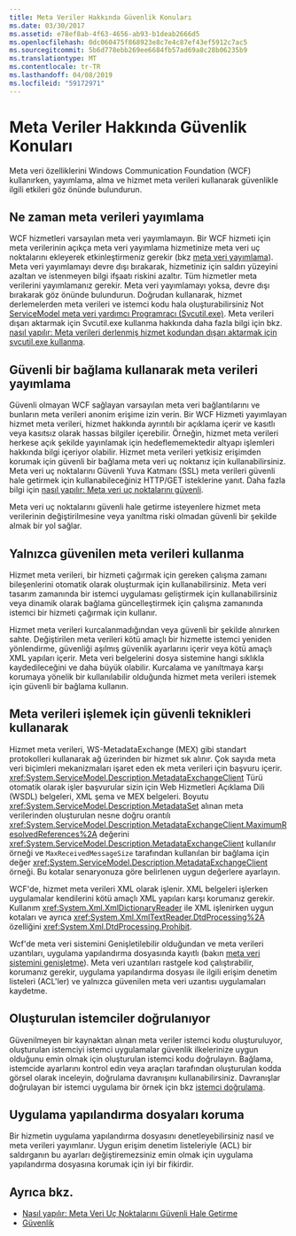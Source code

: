 ```yaml
---
title: Meta Veriler Hakkında Güvenlik Konuları
ms.date: 03/30/2017
ms.assetid: e78ef8ab-4f63-4656-ab93-b1deab2666d5
ms.openlocfilehash: 0dc060475f868923e8c7e4c87ef43ef5912c7ac5
ms.sourcegitcommit: 5b6d778ebb269ee6684fb57ad69a8c28b06235b9
ms.translationtype: MT
ms.contentlocale: tr-TR
ms.lasthandoff: 04/08/2019
ms.locfileid: "59172971"
---
```

# <a name="security-considerations-with-metadata"></a>Meta Veriler Hakkında Güvenlik Konuları
Meta veri özelliklerini Windows Communication Foundation (WCF) kullanırken, yayımlama, alma ve hizmet meta verileri kullanarak güvenlikle ilgili etkileri göz önünde bulundurun.  
  
## <a name="when-to-publish-metadata"></a>Ne zaman meta verileri yayımlama  
 WCF hizmetleri varsayılan meta veri yayımlamayın. Bir WCF hizmeti için meta verilerinin açıkça meta veri yayımlama hizmetinize meta veri uç noktalarını ekleyerek etkinleştirmeniz gerekir (bkz [meta veri yayımlama](../../../../docs/framework/wcf/feature-details/publishing-metadata.md)). Meta veri yayımlamayı devre dışı bırakarak, hizmetiniz için saldırı yüzeyini azaltan ve istenmeyen bilgi ifşaatı riskini azaltır. Tüm hizmetler meta verilerini yayımlamanız gerekir. Meta veri yayımlamayı yoksa, devre dışı bırakarak göz önünde bulundurun. Doğrudan kullanarak, hizmet derlemelerden meta verileri ve istemci kodu hala oluşturabilirsiniz Not [ServiceModel meta veri yardımcı Programracı (Svcutil.exe)](../../../../docs/framework/wcf/servicemodel-metadata-utility-tool-svcutil-exe.md). Meta verileri dışarı aktarmak için Svcutil.exe kullanma hakkında daha fazla bilgi için bkz. [nasıl yapılır: Meta verileri derlenmiş hizmet kodundan dışarı aktarmak için svcutil.exe kullanma](../../../../docs/framework/wcf/feature-details/how-to-use-svcutil-exe-to-export-metadata-from-compiled-service-code.md).  
  
## <a name="publishing-metadata-using-a-secure-binding"></a>Güvenli bir bağlama kullanarak meta verileri yayımlama  
 Güvenli olmayan WCF sağlayan varsayılan meta veri bağlantılarını ve bunların meta verileri anonim erişime izin verin. Bir WCF Hizmeti yayımlayan hizmet meta verileri, hizmet hakkında ayrıntılı bir açıklama içerir ve kasıtlı veya kasıtsız olarak hassas bilgiler içerebilir. Örneğin, hizmet meta verileri herkese açık şekilde yayınlamak için hedeflememektedir altyapı işlemleri hakkında bilgi içeriyor olabilir. Hizmet meta verileri yetkisiz erişimden korumak için güvenli bir bağlama meta veri uç noktanız için kullanabilirsiniz. Meta veri uç noktalarını Güvenli Yuva Katmanı (SSL) meta verileri güvenli hale getirmek için kullanabileceğiniz HTTP/GET isteklerine yanıt. Daha fazla bilgi için [nasıl yapılır: Meta veri uç noktalarını güvenli](../../../../docs/framework/wcf/feature-details/how-to-secure-metadata-endpoints.md).  
  
 Meta veri uç noktalarını güvenli hale getirme isteyenlere hizmet meta verilerinin değiştirilmesine veya yanıltma riski olmadan güvenli bir şekilde almak bir yol sağlar.  
  
## <a name="using-only-trusted-metadata"></a>Yalnızca güvenilen meta verileri kullanma  
 Hizmet meta verileri, bir hizmeti çağırmak için gereken çalışma zamanı bileşenlerini otomatik olarak oluşturmak için kullanabilirsiniz. Meta veri tasarım zamanında bir istemci uygulaması geliştirmek için kullanabilirsiniz veya dinamik olarak bağlama güncelleştirmek için çalışma zamanında istemci bir hizmeti çağırmak için kullanır.  
  
 Hizmet meta verileri kurcalanmadığından veya güvenli bir şekilde alınırken sahte. Değiştirilen meta verileri kötü amaçlı bir hizmette istemci yeniden yönlendirme, güvenliği aşılmış güvenlik ayarlarını içerir veya kötü amaçlı XML yapıları içerir. Meta veri belgelerini dosya sistemine hangi sıklıkla kaydedileceğini ve daha büyük olabilir. Kurcalama ve yanıltmaya karşı korumaya yönelik bir kullanılabilir olduğunda hizmet meta verileri istemek için güvenli bir bağlama kullanın.  
  
## <a name="using-safe-techniques-for-processing-metadata"></a>Meta verileri işlemek için güvenli teknikleri kullanarak  
 Hizmet meta verileri, WS-MetadataExchange (MEX) gibi standart protokolleri kullanarak ağ üzerinden bir hizmet sık alınır. Çok sayıda meta veri biçimleri mekanizmaları işaret eden ek meta verileri için başvuru içerir. <xref:System.ServiceModel.Description.MetadataExchangeClient> Türü otomatik olarak işler başvurular sizin için Web Hizmetleri Açıklama Dili (WSDL) belgeleri, XML şema ve MEX belgeleri. Boyutu <xref:System.ServiceModel.Description.MetadataSet> alınan meta verilerinden oluşturulan nesne doğru orantılı <xref:System.ServiceModel.Description.MetadataExchangeClient.MaximumResolvedReferences%2A> değerini <xref:System.ServiceModel.Description.MetadataExchangeClient> kullanılır örneği ve `MaxReceivedMessageSize` tarafından kullanılan bir bağlama için değer <xref:System.ServiceModel.Description.MetadataExchangeClient> örneği. Bu kotalar senaryonuza göre belirlenen uygun değerlere ayarlayın.  
  
 WCF'de, hizmet meta verileri XML olarak işlenir. XML belgeleri işlerken uygulamalar kendilerini kötü amaçlı XML yapıları karşı korumanız gerekir. Kullanım <xref:System.Xml.XmlDictionaryReader> ile XML işlenirken uygun kotaları ve ayrıca <xref:System.Xml.XmlTextReader.DtdProcessing%2A> özelliğini <xref:System.Xml.DtdProcessing.Prohibit>.  
  
 Wcf'de meta veri sistemini Genişletilebilir olduğundan ve meta verileri uzantıları, uygulama yapılandırma dosyasında kayıtlı (bakın [meta veri sistemini genişletme](../../../../docs/framework/wcf/extending/extending-the-metadata-system.md)). Meta veri uzantıları rastgele kod çalıştırabilir, korumanız gerekir, uygulama yapılandırma dosyası ile ilgili erişim denetim listeleri (ACL'ler) ve yalnızca güvenilen meta veri uzantısı uygulamaları kaydetme.  
  
## <a name="validating-generated-clients"></a>Oluşturulan istemciler doğrulanıyor  
 Güvenilmeyen bir kaynaktan alınan meta veriler istemci kodu oluşturuluyor, oluşturulan istemciyi istemci uygulamalar güvenlik ilkelerinize uygun olduğunu emin olmak için oluşturulan istemci kodu doğrulayın. Bağlama, istemcide ayarlarını kontrol edin veya araçları tarafından oluşturulan kodda görsel olarak inceleyin, doğrulama davranışını kullanabilirsiniz. Davranışlar doğrulayan bir istemci uygulama bir örnek için bkz [istemci doğrulama](../../../../docs/framework/wcf/samples/client-validation.md).  
  
## <a name="protecting-application-configuration-files"></a>Uygulama yapılandırma dosyaları koruma  
 Bir hizmetin uygulama yapılandırma dosyasını denetleyebilirsiniz nasıl ve meta verileri yayımlanır. Uygun erişim denetim listeleriyle (ACL) bir saldırganın bu ayarları değiştiremezsiniz emin olmak için uygulama yapılandırma dosyasına korumak için iyi bir fikirdir.  
  
## <a name="see-also"></a>Ayrıca bkz.

- [Nasıl yapılır: Meta Veri Uç Noktalarını Güvenli Hale Getirme](../../../../docs/framework/wcf/feature-details/how-to-secure-metadata-endpoints.md)
- [Güvenlik](../../../../docs/framework/wcf/feature-details/security.md)
